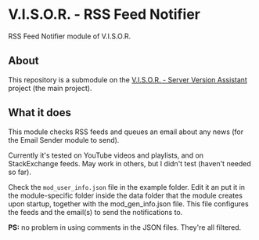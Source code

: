 # V.I.S.O.R. - RSS Feed Notifier
RSS Feed Notifier module of V.I.S.O.R.

## About
This repository is a submodule on the [V.I.S.O.R. - Server Version Assistant](https://github.com/Edw590/VISOR---Server-Version-Assistant) project (the main project).

## What it does
This module checks RSS feeds and queues an email about any news (for the Email Sender module to send).

Currently it's tested on YouTube videos and playlists, and on StackExchange feeds. May work in others, but I didn't test (haven't needed so far).

Check the `mod_user_info.json` file in the example folder. Edit it an put it in the module-specific folder inside the data folder that the module creates upon startup, together with the mod_gen_info.json file. This file configures the feeds and the email(s) to send the notifications to.

**PS:** no problem in using comments in the JSON files. They're all filtered.
